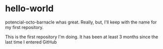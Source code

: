 
# hello-world
potencial-octo-barnacle whas great. Really, but, I'll keep with the name for my first repository.

This is the first repository I'm doing. It has been at least 3 months since the last time I entered GitHub
